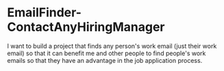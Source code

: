 # EmailFinder-ContactAnyHiringManager
I want to build a project that finds any person's work email (just their work email) so that it can benefit me and other people to find people's work emails so that they have an advantage in the job application process.
